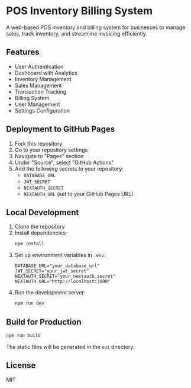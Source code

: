 # POS Inventory Billing System

A web-based POS inventory and billing system for businesses to manage sales, track inventory, and streamline invoicing efficiently.

## Features

- User Authentication
- Dashboard with Analytics
- Inventory Management
- Sales Management
- Transaction Tracking
- Billing System
- User Management
- Settings Configuration

## Deployment to GitHub Pages

1. Fork this repository
2. Go to your repository settings
3. Navigate to "Pages" section
4. Under "Source", select "GitHub Actions"
5. Add the following secrets to your repository:
   - `DATABASE_URL`
   - `JWT_SECRET`
   - `NEXTAUTH_SECRET`
   - `NEXTAUTH_URL` (set to your GitHub Pages URL)

## Local Development

1. Clone the repository
2. Install dependencies:
   ```bash
   npm install
   ```
3. Set up environment variables in `.env`:
   ```
   DATABASE_URL="your_database_url"
   JWT_SECRET="your_jwt_secret"
   NEXTAUTH_SECRET="your_nextauth_secret"
   NEXTAUTH_URL="http://localhost:3000"
   ```
4. Run the development server:
   ```bash
   npm run dev
   ```

## Build for Production

```bash
npm run build
```

The static files will be generated in the `out` directory.

## License

MIT
